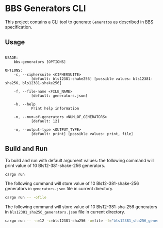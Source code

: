 # BBS Generators CLI

This project contains a CLI tool to generate `Generatos` as described in BBS specification.

## Usage

```

USAGE:
    bbs-generators [OPTIONS]

OPTIONS:
    -c, --ciphersuite <CIPHERSUITE>
            [default: bls12381-shake256] [possible values: bls12381-sha256, bls12381-shake256]

    -f, --file-name <FILE_NAME>
            [default: generators.json]

    -h, --help
            Print help information

    -n, --num-of-generators <NUM_OF_GENERATORS>
            [default: 12]

    -o, --output-type <OUTPUT_TYPE>
            [default: print] [possible values: print, file]

```


## Build and Run

To build and run with default argument values: the following command will print value of 10 Bls12-381-shake-256 generators.
```sh
cargo run
```

The following command will store value of 10 Bls12-381-shake-256 generators in `generators.json` file in current directory.
```sh
cargo run -- -ofile
```

The following command will store value of 10 Bls12-381-sha-256 generators in `bls12381_sha256_generators.json` file in current directory.
```sh
cargo run -- -n=12 -c=bls12381-sha256 -o=file -f="bls12381_sha256_generators.json"
```
